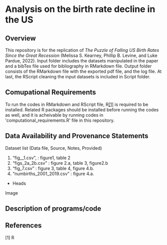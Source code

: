 # Analysis on the birth rate decline in the US
## Overview
This repository is for the replication of *The Puzzle of Falling US Birth Rates Since the Great Recession* (Melissa S. Kearney, Phillip B. Levine, and Luke Pardue, 2022). Input folder includes the datasets manipulated in the paper and a bibTex file used for bibliography in RMarkdown file. Output folder consists of the RMarkdown file with the exported pdf file, and the log file. At last, the RScript cleaning the input datasets is included in Script folder.

## Comupational Requirements
To run the codes in RMarkdown and RScript file, R[[1]](#1) is required to be installed. Related R packages should be installed before running the codes as well, and it is acheivable by running codes in 'computational_requirements.R' file in this repository.

## Data Availability and Provenance Statements

Dataset list (Data file, Source, Notes, Provided)
1. “fig__1.csv”, : figure1, table 2
2. “figs_2a_2b.csv” : figure 2.a, table 3, figure2.b
3. “fig_7.csv” : figure 3, table 4, figure 4.b.
4. “numbirths_2001_2019.csv” : figure 4.a.

+ Heads

Image


## Description of programs/code

## References

<a id="1">[1]</a> 
R
